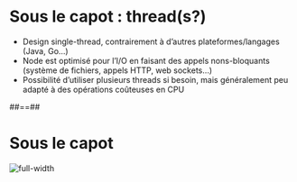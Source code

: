 # Sous le capot : thread(s?)

* Design single-thread, contrairement à d’autres plateformes/langages (Java, Go…)
* Node est optimisé pour l’I/O en faisant des appels nons-bloquants (système de fichiers, appels HTTP, web sockets…)
* Possibilité d’utiliser plusieurs threads si besoin, mais généralement peu adapté à des opérations coûteuses en CPU

##==##

# Sous le capot

![full-width](./assets/images/nodejs-system.png)
